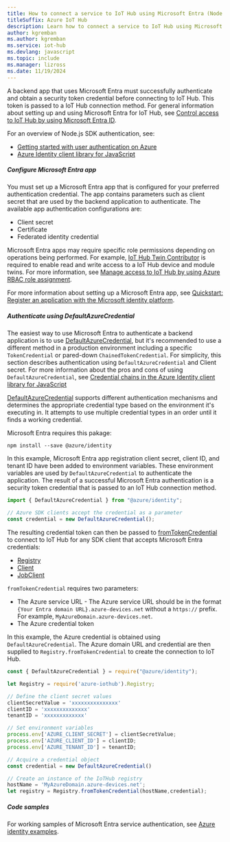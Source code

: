 ```yaml
---
title: How to connect a service to IoT Hub using Microsoft Entra (Node.js)
titleSuffix: Azure IoT Hub
description: Learn how to connect a service to IoT Hub using Microsoft Entra and the Azure IoT Hub SDK for Node.js.
author: kgremban
ms.author: kgremban
ms.service: iot-hub
ms.devlang: javascript
ms.topic: include
ms.manager: lizross
ms.date: 11/19/2024
---
```


A backend app that uses Microsoft Entra must successfully authenticate and obtain a security token credential before connecting to IoT Hub. This token is passed to a IoT Hub connection method. For general information about setting up and using Microsoft Entra for IoT Hub, see [Control access to IoT Hub by using Microsoft Entra ID](/azure/iot-hub/authenticate-authorize-azure-ad).

For an overview of Node.js SDK authentication, see:

* [Getting started with user authentication on Azure](/azure/developer/javascript/how-to/with-authentication/getting-started)
* [Azure Identity client library for JavaScript](/javascript/api/overview/azure/identity-readme)

##### Configure Microsoft Entra app

You must set up a Microsoft Entra app that is configured for your preferred authentication credential. The app contains parameters such as client secret that are used by the backend application to authenticate. The available app authentication configurations are:

* Client secret
* Certificate
* Federated identity credential

Microsoft Entra apps may require specific role permissions depending on operations being performed. For example, [IoT Hub Twin Contributor](/azure/role-based-access-control/built-in-roles/internet-of-things#iot-hub-twin-contributor) is required to enable read and write access to a IoT Hub device and module twins. For more information, see [Manage access to IoT Hub by using Azure RBAC role assignment](/azure/iot-hub/authenticate-authorize-azure-ad?#manage-access-to-iot-hub-by-using-azure-rbac-role-assignment).

For more information about setting up a Microsoft Entra app, see [Quickstart: Register an application with the Microsoft identity platform](/entra/identity-platform/quickstart-register-app).

##### Authenticate using DefaultAzureCredential

The easiest way to use Microsoft Entra to authenticate a backend application is to use [DefaultAzureCredential](/javascript/api/@azure/identity/defaultazurecredential), but it's recommended to use a different method in a production environment including a specific `TokenCredential` or pared-down `ChainedTokenCredential`. For simplicity, this section describes authentication using `DefaultAzureCredential` and Client secret.
For more information about the pros and cons of using `DefaultAzureCredential`, see
[Credential chains in the Azure Identity client library for JavaScript](/azure/developer/javascript/sdk/credential-chains#use-defaultazurecredential-for-flexibility)

[DefaultAzureCredential](/javascript/api/@azure/identity/defaultazurecredential) supports different authentication mechanisms and determines the appropriate credential type based on the environment it's executing in. It attempts to use multiple credential types in an order until it finds a working credential.

Microsoft Entra requires this pakage:

```shell
npm install --save @azure/identity
```

In this example, Microsoft Entra app registration client secret, client ID, and tenant ID have been added to environment variables. These environment variables are used by `DefaultAzureCredential` to authenticate the application. The result of a successful Microsoft Entra authentication is a security token credential that is passed to an IoT Hub connection method.

```javascript
import { DefaultAzureCredential } from "@azure/identity";

// Azure SDK clients accept the credential as a parameter
const credential = new DefaultAzureCredential();
```

The resulting credential token can then be passed to [fromTokenCredential](/javascript/api/azure-iothub/registry?#azure-iothub-registry-fromtokencredential) to connect to IoT Hub for any SDK client that accepts Microsoft Entra credentials:

* [Registry](/javascript/api/azure-iothub/registry?#azure-iothub-registry-fromtokencredential)
* [Client](/javascript/api/azure-iothub/client?#azure-iothub-client-fromtokencredential)
* [JobClient](/javascript/api/azure-iothub/jobclient?#azure-iothub-jobclient-fromtokencredential)

`fromTokenCredential` requires two parameters:

* The Azure service URL - The Azure service URL should be in the format `{Your Entra domain URL}.azure-devices.net` without a `https://` prefix. For example, `MyAzureDomain.azure-devices.net`.
* The Azure credential token

In this example, the Azure credential is obtained using `DefaultAzureCredential`. The Azure domain URL and credential are then supplied to `Registry.fromTokenCredential` to create the connection to IoT Hub.

```javascript
const { DefaultAzureCredential } = require("@azure/identity");

let Registry = require('azure-iothub').Registry;

// Define the client secret values
clientSecretValue = 'xxxxxxxxxxxxxxx'
clientID = 'xxxxxxxxxxxxxx'
tenantID = 'xxxxxxxxxxxxx'

// Set environment variables
process.env['AZURE_CLIENT_SECRET'] = clientSecretValue;
process.env['AZURE_CLIENT_ID'] = clientID;
process.env['AZURE_TENANT_ID'] = tenantID;

// Acquire a credential object
const credential = new DefaultAzureCredential()

// Create an instance of the IoTHub registry
hostName = 'MyAzureDomain.azure-devices.net';
let registry = Registry.fromTokenCredential(hostName,credential);
```

##### Code samples

For working samples of Microsoft Entra service authentication, see [Azure identity examples](https://github.com/Azure/azure-sdk-for-js/blob/@azure/identity_4.5.0/sdk/identity/identity/samples/AzureIdentityExamples.md).

